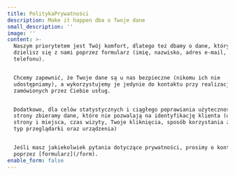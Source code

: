 ```yaml
---
title: PolitykaPrywatności
description: Make it happen dba o Twoje dane
small_description: ''
image: ''
content: >-
  Naszym priorytetem jest Twój komfort, dlatego też dbamy o dane, którymi
  dzielisz się z nami poprzez formularz (imię, nazwisko, adres e-mail, numer
  telefonu). 


  Chcemy zapewnić, że Twoje dane są u nas bezpieczne (nikomu ich nie
  udostępniamy), a wykorzystujemy je jedynie do kontaktu przy realizacji
  zamówionych przez Ciebie usług. 


  Dodatkowo, dla celów statystycznych i ciągłego poprawiania użyteczności naszej
  strony zbieramy dane, które nie pozwalają na identyfikację klienta (odwiedzane
  strony i miejsca, czas wizyty, Twoje kliknięcia, sposób korzystania z usług,
  typ przeglądarki oraz urządzenia)


  Jeśli masz jakiekolwiek pytania dotyczące prywatności, prosimy o kontakt
  poprzez [formularz](/form).
enable_form: false
---
```


